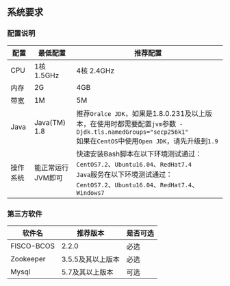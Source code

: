 ## 系统要求

### 配置说明

| 配置     | 最低配置          | 推荐配置                                                     |
| -------- | ----------------- | ------------------------------------------------------------ |
| CPU      | 1核 1.5GHz        | 4核 2.4GHz                                                   |
| 内存     | 2G                | 4GB                                                          |
| 带宽     | 1M                | 5M                                                           |
| Java     | Java(TM) 1.8      | 推荐`Oralce JDK`，如果是1.8.0.231及以上版本，在使用时都需要配置`jvm`参数` -Djdk.tls.namedGroups="secp256k1"`<br />如果在`CentOS`中使用`Open JDK`，请先升级到`1.9` |
| 操作系统 | 能正常运行JVM即可 | 快速安装Bash脚本在以下环境测试通过：<br />`CentOS7.2`、`Ubuntu16.04`、`RedHat7.4`<br />`Java`服务在以下环境测试通过：<br />`CentOS7.2`、`Ubuntu16.04`、`RedHat7.4`、`Windows7` |

### 第三方软件

| 软件名     | 推荐版本          | 是否可选 |
| ---------- | ----------------- | -------- |
| FISCO-BCOS | 2.2.0             | 必选     |
| Zookeeper  | 3.5.5及其以上版本 | 必选     |
| Mysql      | 5.7及其以上版本   | 可选     |
